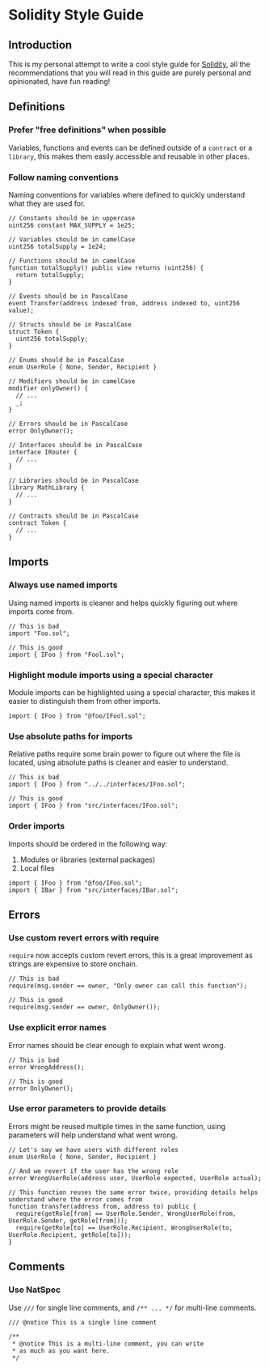 # Solidity Style Guide

## Introduction

This is my personal attempt to write a cool style guide for [Solidity](https://soliditylang.org/), all the recommendations that you will read in this guide are purely personal and opinionated, have fun reading!

## Definitions

### Prefer "free definitions" when possible

Variables, functions and events can be defined outside of a `contract` or a `library`, this makes them easily accessible and reusable in other places.

### Follow naming conventions

Naming conventions for variables where defined to quickly understand what they are used for.

```solidity
// Constants should be in uppercase
uint256 constant MAX_SUPPLY = 1e25;

// Variables should be in camelCase
uint256 totalSupply = 1e24;

// Functions should be in camelCase
function totalSupply() public view returns (uint256) {
  return totalSupply;
}

// Events should be in PascalCase
event Transfer(address indexed from, address indexed to, uint256 value);

// Structs should be in PascalCase
struct Token {
  uint256 totalSupply;
}

// Enums should be in PascalCase
enum UserRole { None, Sender, Recipient }

// Modifiers should be in camelCase
modifier onlyOwner() {
  // ...
  _;
}

// Errors should be in PascalCase
error OnlyOwner();

// Interfaces should be in PascalCase
interface IRouter {
  // ...
}

// Libraries should be in PascalCase
library MathLibrary {
  // ...
}

// Contracts should be in PascalCase
contract Token {
  // ...
}
```

## Imports

### Always use named imports

Using named imports is cleaner and helps quickly figuring out where imports come from.

```solidity
// This is bad
import "Foo.sol";

// This is good
import { IFoo } from "Fool.sol";
```

### Highlight module imports using a special character

Module imports can be highlighted using a special character, this makes it easier to distinguish them from other imports.

```solidity
import { IFoo } from "@foo/IFool.sol";
```

### Use absolute paths for imports

Relative paths require some brain power to figure out where the file is located, using absolute paths is cleaner and easier to understand.

```solidity
// This is bad
import { IFoo } from "../../interfaces/IFoo.sol";

// This is good
import { IFoo } from "src/interfaces/IFoo.sol";
```

### Order imports

Imports should be ordered in the following way:

1. Modules or libraries (external packages)
2. Local files

```solidity
import { IFoo } from "@foo/IFoo.sol";
import { IBar } from "src/interfaces/IBar.sol";
```

## Errors

### Use custom revert errors with require

`require` now accepts custom revert errors, this is a great improvement as strings are expensive to store onchain.

```solidity
// This is bad
require(msg.sender == owner, "Only owner can call this function");

// This is good
require(msg.sender == owner, OnlyOwner());
```

### Use explicit error names

Error names should be clear enough to explain what went wrong.

```solidity
// This is bad
error WrongAddress();

// This is good
error OnlyOwner();
```

### Use error parameters to provide details

Errors might be reused multiple times in the same function, using parameters will help understand what went wrong.

```solidity
// Let's say we have users with different roles
enum UserRole { None, Sender, Recipient }

// And we revert if the user has the wrong role
error WrongUserRole(address user, UserRole expected, UserRole actual);

// This function reuses the same error twice, providing details helps understand where the error comes from
function transfer(address from, address to) public {
  require(getRole[from] == UserRole.Sender, WrongUserRole(from, UserRole.Sender, getRole[from]));
  require(getRole[to] == UserRole.Recipient, WrongUserRole(to, UserRole.Recipient, getRole[to]));
}
```

## Comments

### Use NatSpec

Use `///` for single line comments, and `/** ... */` for multi-line comments.

```solidity
/// @notice This is a single line comment

/**
 * @notice This is a multi-line comment, you can write
 * as much as you want here.
 */
```
